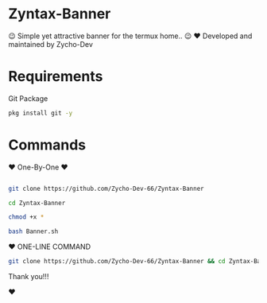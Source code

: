# Zyntax-Banner
:wink: Simple yet attractive banner for the termux home.. :wink:
:heart: Developed and maintained by Zycho-Dev

# Requirements

Git Package

```bash
pkg install git -y
```

# Commands

:heart: One-By-One :heart:

```bash

git clone https://github.com/Zycho-Dev-66/Zyntax-Banner

cd Zyntax-Banner

chmod +x *

bash Banner.sh

```

:heart: ONE-LINE COMMAND

```bash
git clone https://github.com/Zycho-Dev-66/Zyntax-Banner && cd Zyntax-Banner && chmod +x && bash Banner.sh
```
Thank you!!!
>>
:heart:

